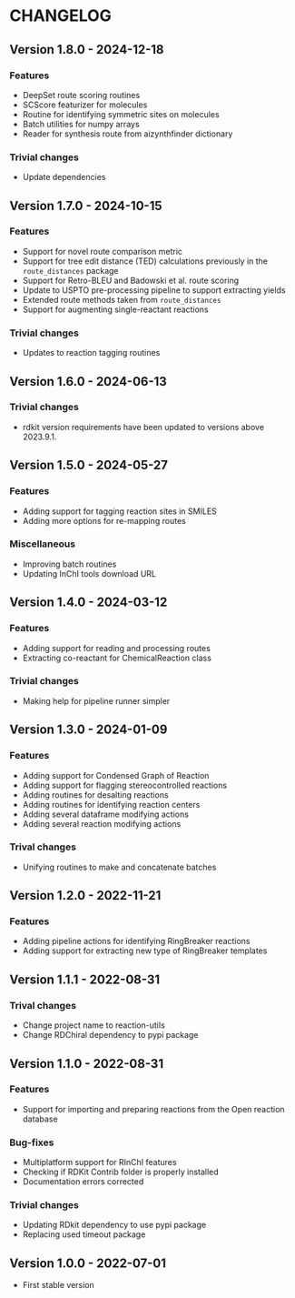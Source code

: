 # CHANGELOG

## Version 1.8.0 - 2024-12-18

### Features

- DeepSet route scoring routines
- SCScore featurizer for molecules
- Routine for identifying symmetric sites on molecules
- Batch utilities for numpy arrays
- Reader for synthesis route from aizynthfinder dictionary

### Trivial changes

- Update dependencies

## Version 1.7.0 - 2024-10-15

### Features

- Support for novel route comparison metric
- Support for tree edit distance (TED) calculations previously in the `route_distances` package
- Support for Retro-BLEU and Badowski et al. route scoring
- Update to USPTO pre-processing pipeline to support extracting yields
- Extended route methods taken from `route_distances`
- Support for augmenting single-reactant reactions

### Trivial changes

- Updates to reaction tagging routines

## Version 1.6.0 - 2024-06-13

### Trivial changes

- rdkit version requirements have been updated to versions above 2023.9.1.

## Version 1.5.0 - 2024-05-27

### Features

- Adding support for tagging reaction sites in SMILES
- Adding more options for re-mapping routes

### Miscellaneous

- Improving batch routines
- Updating InChI tools download URL

## Version 1.4.0 - 2024-03-12

### Features

- Adding support for reading and processing routes
- Extracting co-reactant for ChemicalReaction class

### Trivial changes

- Making help for pipeline runner simpler

## Version 1.3.0 - 2024-01-09

### Features

- Adding support for Condensed Graph of Reaction
- Adding support for flagging stereocontrolled reactions
- Adding routines for desalting reactions
- Adding routines for identifying reaction centers
- Adding several dataframe modifying actions
- Adding several reaction modifying actions

### Trival changes

- Unifying routines to make and concatenate batches

## Version 1.2.0 - 2022-11-21

### Features

- Adding pipeline actions for identifying RingBreaker reactions
- Adding support for extracting new type of RingBreaker templates

## Version 1.1.1 - 2022-08-31

### Trival changes

- Change project name to reaction-utils
- Change RDChiral dependency to pypi package

## Version 1.1.0 - 2022-08-31

### Features

- Support for importing and preparing reactions from the Open reaction database

### Bug-fixes

- Multiplatform support for RInChI features
- Checking if RDKit Contrib folder is properly installed
- Documentation errors corrected

### Trivial changes

- Updating RDkit dependency to use pypi package
- Replacing used timeout package

## Version 1.0.0 - 2022-07-01

- First stable version

